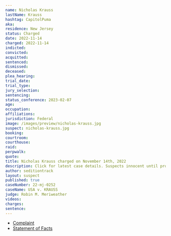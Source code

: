 ```yaml
---
name: Nicholas Krauss
lastName: Krauss
hashtag: CapitolPuma
aka:
residence: New Jersey
status: Charged
date: 2022-11-14
charged: 2022-11-14
indicted:
convicted:
acquitted:
sentenced:
dismissed:
deceased:
plea_hearing:
trial_date:
trial_type:
jury_selection:
sentencing:
status_conference: 2023-02-07
age:
occupation:
affiliations:
jurisdiction: Federal
image: /images/preview/nicholas-krauss.jpg
suspect: nicholas-krauss.jpg
booking:
courtroom:
courthouse:
raid:
perpwalk:
quote:
title: Nicholas Krauss charged on November 14th, 2022
description: Click for latest case details. Suspects innocent until proven guilty.
author: seditiontrack
layout: suspect
published: true
caseNumber: 22-mj-0252
caseName: USA v. KRAUSS
judge: Robin M. Meriweather
videos:
charges:
sentence:
---
```

- [Complaint](https://www.justice.gov/usao-dc/case-multi-defendant/file/1551961/download)
- [Statement of Facts](https://www.justice.gov/usao-dc/case-multi-defendant/file/1551966/download)
